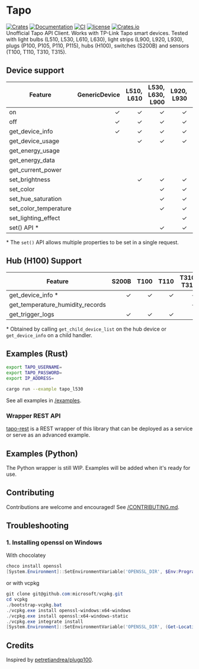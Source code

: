 # Tapo

[![Crates][crates_badge]][crates]
[![Documentation][documentation_badge]][documentation]
[![CI][ci_badge]][ci]
[![license][license_badge]][license]
[![Crates.io][crates_downloads_badge]][crates]\
Unofficial Tapo API Client. Works with TP-Link Tapo smart devices. Tested with light bulbs (L510, L530, L610, L630), light strips (L900, L920, L930), plugs (P100, P105, P110, P115), hubs (H100), switches (S200B) and sensors (T100, T110, T310, T315).

## Device support

| Feature               | GenericDevice | L510, L610 | L530, L630, L900 | L920, L930 | P100, P105 | P110, P115 |
| --------------------- | ------------: | ---------: | ---------------: | ---------: | ---------: | ---------: |
| on                    |       &check; |    &check; |          &check; |    &check; |    &check; |    &check; |
| off                   |       &check; |    &check; |          &check; |    &check; |    &check; |    &check; |
| get_device_info       |       &check; |    &check; |          &check; |    &check; |    &check; |    &check; |
| get_device_usage      |               |    &check; |          &check; |    &check; |    &check; |    &check; |
| get_energy_usage      |               |            |                  |            |            |    &check; |
| get_energy_data       |               |            |                  |            |            |    &check; |
| get_current_power     |               |            |                  |            |            |    &check; |
| set_brightness        |               |    &check; |          &check; |    &check; |            |            |
| set_color             |               |            |          &check; |    &check; |            |            |
| set_hue_saturation    |               |            |          &check; |    &check; |            |            |
| set_color_temperature |               |            |          &check; |    &check; |            |            |
| set_lighting_effect   |               |            |                  |    &check; |            |            |
| set() API \*          |               |            |          &check; |    &check; |            |            |

\* The `set()` API allows multiple properties to be set in a single request.

## Hub (H100) Support

| Feature                          |   S200B |    T100 |    T110 | T310, T315 |
| -------------------------------- | ------: | ------: | ------: | ---------: |
| get_device_info \*               | &check; | &check; | &check; |    &check; |
| get_temperature_humidity_records |         |         |         |    &check; |
| get_trigger_logs                 | &check; | &check; | &check; |            |

\* Obtained by calling `get_child_device_list` on the hub device or `get_device_info` on a child handler.

## Examples (Rust)

```bash
export TAPO_USERNAME=
export TAPO_PASSWORD=
export IP_ADDRESS=

cargo run --example tapo_l530
```

See all examples in [/examples][examples].

### Wrapper REST API
[tapo-rest][tapo_rest] is a REST wrapper of this library that can be deployed as a service or serve as an advanced example.

## Examples (Python)

The Python wrapper is still WIP. Examples will be added when it's ready for use.

## Contributing

Contributions are welcome and encouraged! See [/CONTRIBUTING.md][contributing].

## Troubleshooting

### 1. Installing openssl on Windows

With chocolatey

```powershell
choco install openssl
[System.Environment]::SetEnvironmentVariable('OPENSSL_DIR', $Env:Programfiles + "\OpenSSL-Win64", "User")
```

or with vcpkg

```powershell
git clone git@github.com:microsoft/vcpkg.git
cd vcpkg
./bootstrap-vcpkg.bat
./vcpkg.exe install openssl-windows:x64-windows
./vcpkg.exe install openssl:x64-windows-static
./vcpkg.exe integrate install
[System.Environment]::SetEnvironmentVariable('OPENSSL_DIR', (Get-Location).Path + "\installed\x64-windows-static", "User")
```

## Credits

Inspired by [petretiandrea/plugp100][inspired_by].

[crates_badge]: https://img.shields.io/crates/v/tapo.svg
[crates]: https://crates.io/crates/tapo
[documentation_badge]: https://docs.rs/tapo/badge.svg
[documentation]: https://docs.rs/tapo
[ci_badge]: https://github.com/mihai-dinculescu/tapo/workflows/CI/badge.svg?branch=main
[ci]: https://github.com/mihai-dinculescu/tapo/actions
[license_badge]: https://img.shields.io/crates/l/tapo.svg
[license]: https://github.com/mihai-dinculescu/tapo/blob/main/LICENSE
[crates_downloads_badge]: https://img.shields.io/crates/d/tapo?label=downloads
[examples]: https://github.com/mihai-dinculescu/tapo/tree/main/tapo/examples
[tapo_rest]: https://github.com/ClementNerma/tapo-rest
[contributing]: https://github.com/mihai-dinculescu/tapo/blob/main/CONTRIBUTING.md
[inspired_by]: https://github.com/petretiandrea/plugp100
